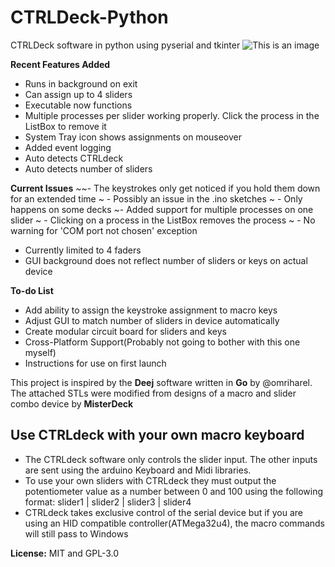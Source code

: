 
# CTRLDeck-Python
CTRLDeck software in python using pyserial and tkinter
![This is an image](https://raw.githubusercontent.com/Narfjones/CTRLDeck-Python/master/src/repository-graph.png)

**Recent Features Added**
- Runs in background on exit
- Can assign up to 4 sliders
- Executable now functions
- Multiple processes per slider working properly. Click the process in the ListBox to remove it
- System Tray icon shows assignments on mouseover
- Added event logging
- Auto detects CTRLdeck
- Auto detects number of sliders

**Current Issues**
~~- The keystrokes only get noticed if you hold them down for an extended time
~  -  Possibly an issue in the .ino sketches
~  -  Only happens on some decks
~- Added support for multiple processes on one slider
~  - Clicking on a process in the ListBox removes the process
~ - No warning for 'COM port not chosen' exception
- Currently limited to 4 faders
- GUI background does not reflect number of sliders or keys on actual device

**To-do List**
- Add ability to assign the keystroke assignment to macro keys
- Adjust GUI to match number of sliders in device automatically
- Create modular circuit board for sliders and keys
- Cross-Platform Support(Probably not going to bother with this one myself)
- Instructions for use on first launch

This project is inspired by the **Deej** software written in **Go** by @omriharel. 
The attached STLs were modified from designs of a macro and slider combo device by **MisterDeck**

## Use CTRLdeck with your own macro keyboard
  - The CTRLdeck software only controls the slider input. The other inputs are sent using the arduino Keyboard and Midi libraries.
  - To use your own sliders with CTRLdeck they must output the potentiometer value as a number between 0 and 100 using the following format:
          slider1 | slider2 | slider3 | slider4 
  - CTRLdeck takes exclusive control of the serial device but if you are using an HID compatible controller(ATMega32u4), the macro commands will still pass to Windows

**License:** MIT and GPL-3.0
